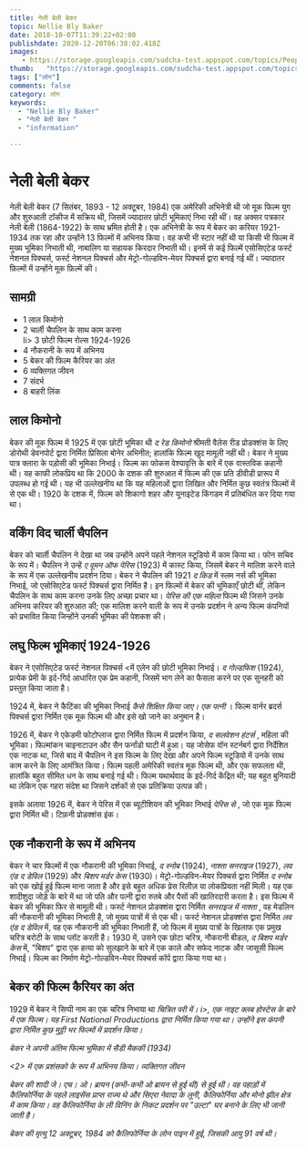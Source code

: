 ```yaml
---
title: नेली बेली बेकर 
topic: Nellie Bly Baker
date: 2018-10-07T11:39:22+02:00
publishdate: 2020-12-20T06:38:02.418Z
images: 
   - https://storage.googleapis.com/sudcha-test.appspot.com/topics/People/nellie_bly_baker/1.jpeg
thumb:   "https://storage.googleapis.com/sudcha-test.appspot.com/topics/People/nellie_bly_baker/thumb.jpeg"
tags: ["लोग"]
comments: false
category: लोग
keywords: 
  - "Nellie Bly Baker"
  - "नेली बेली बेकर "
  - "information"

---
```

<h1> नेली बेली बेकर </h1> <p> नेली बेली बेकर (7 सितंबर, 1893 - 12 अक्टूबर, 1984) एक अमेरिकी अभिनेत्री थी जो मूक फिल्म युग और शुरुआती टॉकीज में सक्रिय थी, जिसमें ज्यादातर छोटी भूमिकाएं निभा रही थीं। वह अक्सर पत्रकार नेली बेली (1864-1922) के साथ भ्रमित होती है। एक अभिनेत्री के रूप में बेकर का करियर 1921-1934 तक रहा और उन्होंने 13 फिल्मों में अभिनय किया। वह कभी भी स्टार नहीं थी या किसी भी फिल्म में मुख्य भूमिका निभाती थी, नाबालिग या सहायक किरदार निभाती थी। इनमें से कई फिल्में एसोसिएटेड फर्स्ट नेशनल पिक्चर्स, फर्स्ट नेशनल पिक्चर्स और मेट्रो-गोल्डविन-मेयर पिक्चर्स द्वारा बनाई गई थीं। ज्यादातर फ़िल्मों में उन्होंने मूक फ़िल्में की। </p> <h2> सामग्री </h2> <ul> <li> 1 लाल किमोनो </li> <li> 2 चार्ली चैपलिन के साथ काम करना </li> li> 3 छोटी फिल्म रोल्स 1924-1926 </li> <li> 4 नौकरानी के रूप में अभिनय </li> <li> 5 बेकर की फिल्म कैरियर का अंत </li> <li> 6 व्यक्तिगत जीवन </li> <li> 7 संदर्भ </li> <li> 8 बाहरी लिंक </li> </ul> <h2> लाल किमोनो </h2> <p> बेकर की मूक फिल्म में 1925 में एक छोटी भूमिका थी <i> द रेड किमोनो </i> श्रीमती वैलेस रीड प्रोडक्शंस के लिए डोरोथी डेवनपोर्ट द्वारा निर्मित प्रिसिला बोनेर अभिनीत; हालांकि फिल्म खुद मामूली नहीं थी। बेकर ने मुख्य पात्र क्लारा के पड़ोसी की भूमिका निभाई। फिल्म का फोकस वेश्यावृत्ति के बारे में एक वास्तविक कहानी थी। यह काफी लोकप्रिय था कि 2000 के दशक की शुरुआत में फिल्म की एक प्रति डीवीडी प्रारूप में उपलब्ध हो गई थी। यह भी उल्लेखनीय था कि यह महिलाओं द्वारा लिखित और निर्मित कुछ स्वतंत्र फिल्मों में से एक थी। 1920 के दशक में, फिल्म को शिकागो शहर और यूनाइटेड किंगडम में प्रतिबंधित कर दिया गया था। </p> <h2> वर्किंग विद चार्ली चैपलिन </h2> <p> बेकर को चार्ली चैपलिन ने देखा था जब उन्होंने अपने पहले नेशनल स्टूडियो में काम किया था। फोन सचिव के रूप में। चैपलिन ने उन्हें <i> ए वूमन ऑफ पेरिस </i> (1923) में कास्ट किया, जिसमें बेकर ने मालिश करने वाले के रूप में एक उल्लेखनीय प्रदर्शन दिया। बेकर ने चैपलिन की 1921 <i> द किड </i> में स्लम नर्स की भूमिका निभाई, जो एसोसिएटेड फर्स्ट पिक्चर्स द्वारा निर्मित है। इन फिल्मों में बेकर की भूमिकाएँ छोटी थीं, लेकिन चैपलिन के साथ काम करना उनके लिए अच्छा प्रचार था। <i> पेरिस की एक महिला </i> फिल्म थी जिसने उनके अभिनय करियर की शुरुआत की; एक मालिश करने वाली के रूप में उनके प्रदर्शन ने अन्य फिल्म कंपनियों को प्रभावित किया जिन्होंने उनकी भूमिका की पेशकश की। </p> <h2> लघु फिल्म भूमिकाएं 1924-1926 </h2> <p> बेकर ने एसोसिएटेड फर्स्ट नेशनल पिक्चर्स <में एलेन की छोटी भूमिका निभाई। <i> द गोल्डफिश </i> (1924), प्रत्येक प्रेमी के इर्द-गिर्द आधारित एक प्रेम कहानी, जिसमें भाग लेने का फैसला करने पर एक सुनहरी को प्रस्तुत किया जाता है। </p> <p> 1924 में, बेकर ने कैटिंका की भूमिका निभाई <i> कैसे शिक्षित किया जाए। एक पत्नी </i>। फिल्म वार्नर ब्रदर्स पिक्चर्स द्वारा निर्मित एक मूक फिल्म थी और इसे खो जाने का अनुमान है। </p> <p> 1926 में, बेकर ने एकेडमी फोटोप्लाज द्वारा निर्मित फिल्म में प्रदर्शन किया, <i> द सलवेशन हंटर्स </i>, महिला की भूमिका। फिल्मांकन चाइनाटाउन और सैन फर्नांडो घाटी में हुआ। यह जोसेफ वॉन स्टर्नबर्ग द्वारा निर्देशित एक नाटक था, जिसे बाद में चैपलिन ने इस फिल्म के लिए देखा और अपने फिल्म स्टूडियो में उनके साथ काम करने के लिए आमंत्रित किया। फिल्म पहली अमेरिकी स्वतंत्र मूक फिल्म थी, और एक सफलता थी, हालांकि बहुत सीमित धन के साथ बनाई गई थी। फिल्म यथार्थवाद के इर्द-गिर्द केंद्रित थी; यह बहुत बुनियादी था लेकिन एक गहरा संदेश था जिसने दर्शकों से एक प्रतिक्रिया उत्पन्न की। </p> <p> इसके अलावा 1926 में, बेकर ने पेरिस में एक ब्यूटीशियन की भूमिका निभाई <i> पेरिस से </i>, जो एक मूक फिल्म द्वारा निर्मित थी। टिफ़नी प्रोडक्शंस इंक। </P> <h2> एक नौकरानी के रूप में अभिनय </h2> <p> बेकर ने चार फिल्मों में एक नौकरानी की भूमिका निभाई, <i> द स्नोब </i> (1924), <i> नाश्ता सनराइज </i> (1927), <i> लव एंड द डेविल </i> (1929) और <i> बिशप मर्डर केस </i> (1930)। मेट्रो-गोल्डविन-मेयर पिक्चर्स द्वारा निर्मित <i> द स्नोब </i> को एक खोई हुई फिल्म माना जाता है और इसे बहुत अधिक प्रेस रिलीज़ या लोकप्रियता नहीं मिली। यह एक शादीशुदा जोड़े के बारे में था जो पति और पत्नी द्वारा रुतबे और पैसों की खातिरदारी करता है। इस फिल्म में बेकर की भूमिका फिर से मामूली थी। फर्स्ट नेशनल प्रोडक्शंस द्वारा निर्मित <i> सनराइज में नाश्ता </i>, वह मेडलिन की नौकरानी की भूमिका निभाती है, जो मुख्य पात्रों में से एक थी। फर्स्ट नेशनल प्रोडक्शंस द्वारा निर्मित <i> लव एंड द डेविल </i> में, वह एक नौकरानी की भूमिका निभाती हैं, जो फिल्म में मुख्य पात्रों के खिलाफ एक प्रमुख चरित्र बरोटी के साथ प्लॉट करती है। 1930 में, उसने एक छोटा चरित्र, नौकरानी बीडल, <i> द बिशप मर्डर केस </i> में, "बिशप" द्वारा एक हत्या को सुलझाने के बारे में एक काले और सफेद नाटक और जासूसी फिल्म निभाई। फिल्म का निर्माण मेट्रो-गोल्डविन-मेयर पिक्चर्स कॉर्प द्वारा किया गया था। </p> <h2> बेकर की फिल्म कैरियर का अंत </h2> <p> 1929 में बेकर ने सिप्पी नाम का एक चरित्र निभाया था <i> चित्रित परी </> में। i>, एक नाइट क्लब होस्टेस के बारे में एक फिल्म। यह First National Productions द्वारा निर्मित किया गया था। उन्होंने इस कंपनी द्वारा निर्मित कुछ मुट्ठी भर फिल्मों में प्रदर्शन किया। </p> <p> बेकर ने अपनी अंतिम फिल्म भूमिका में <i> सैडी मैककी </i> (1934) </p> <2> में एक प्रशंसको के रूप में अभिनय किया। व्यक्तिगत जीवन </h2> <p> बेकर की शादी जे। एच। ओ। ब्रायन (कभी-कभी ओ ब्रायन से हुई थी) से हुई थी। वह पहाड़ों में कैलिफोर्निया के पहले लाइसेंस प्राप्त राज्य थे और सिएरा नेवादा के लूनी, कैलिफोर्निया और मोनो झील क्षेत्र में काम किया। वह कैलिफोर्निया के ली विनिंग के निकट प्रदर्शन पर "उल्टा" घर बनाने के लिए भी जानी जाती है। </p> <p> बेकर की मृत्यु 12 अक्टूबर, 1984 को कैलिफोर्निया के लोन पाइन में हुई, जिसकी आयु 91 वर्ष थी। </p> 